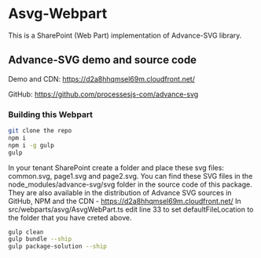 # Asvg-Webpart

This is a SharePoint (Web Part) implementation of Advance-SVG library. 

## Advance-SVG demo and source code

Demo and CDN: https://d2a8hhqmsel69m.cloudfront.net/

GitHub: https://github.com/processesjs-com/advance-svg

### Building this Webpart

```bash
git clone the repo
npm i
npm i -g gulp
gulp
```

In your tenant SharePoint create a folder and place these svg files: common.svg, page1.svg and page2.svg.
You can find these SVG files in the node_modules/advance-svg/svg folder in the source code of this package.
They are also available in the distribution of Advance SVG sources in GitHub, NPM and the CDN - https://d2a8hhqmsel69m.cloudfront.net/
In src/webparts/asvg/AsvgWebPart.ts edit line 33 to set defaultFileLocation to the folder that you have creted above.

```bash
gulp clean
gulp bundle --ship
gulp package-solution --ship
```

